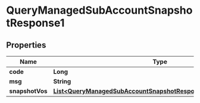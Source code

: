 

# QueryManagedSubAccountSnapshotResponse1


## Properties

| Name | Type | Description | Notes |
|------------ | ------------- | ------------- | -------------|
|**code** | **Long** |  |  [optional] |
|**msg** | **String** |  |  [optional] |
|**snapshotVos** | [**List&lt;QueryManagedSubAccountSnapshotResponse1SnapshotVosInner&gt;**](QueryManagedSubAccountSnapshotResponse1SnapshotVosInner.md) |  |  [optional] |




